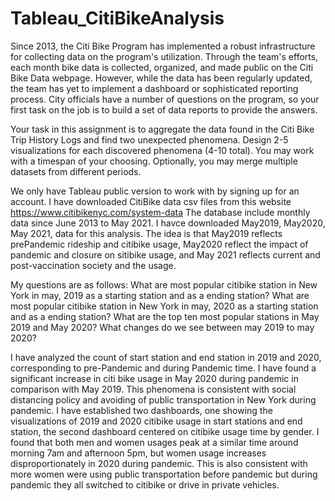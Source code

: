 # Tableau_CitiBikeAnalysis
Since 2013, the Citi Bike Program has implemented a robust infrastructure for collecting data on the program's utilization. Through the team's efforts, each month bike data is collected, organized, and made public on the Citi Bike Data webpage.
However, while the data has been regularly updated, the team has yet to implement a dashboard or sophisticated reporting process. City officials have a number of questions on the program, so your first task on the job is to build a set of data reports to provide the answers.

Your task in this assignment is to aggregate the data found in the Citi Bike Trip History Logs and find two unexpected phenomena.
Design 2-5 visualizations for each discovered phenomena (4-10 total). You may work with a timespan of your choosing. Optionally, you may merge multiple datasets from different periods.

We only have Tableau public version to work with by signing up for an account. I have downloaded CitiBike data csv files from this website
https://www.citibikenyc.com/system-data
The database include monthly data since June 2013 to May 2021.  I havce downloaded May2019, May2020, May 2021, data for this analysis.  The idea is that May2019 reflects prePandemic rideship and citibike usage, May2020 reflect the impact of pandemic and closure on sitibike usage, and May 2021 reflects current and post-vaccination society and the usage.

My questions  are as follows:
What are most popular citibike station in New York in may, 2019 as a starting station  and as a ending station?
What are most popular citibike station in New York in may, 2020 as a starting station  and as a ending station?
What are the top ten most popular stations in May 2019 and May 2020?
What changes do we see between may 2019 to may 2020?

I have analyzed the count of start station and end station in 2019 and 2020, corresponding to pre-Pandemic and during Pandemic time.  I have found a significant increase in citi bike usage in May 2020 during pandemic in comparison with May 2019. This phenomena is consistent with social distancing policy and avoiding of public transportation in New York during pandemic. I have established two dashboards, one showing the visualizations of 2019 and 2020 citibike usage in start stations and end station, the second dashboard centered on citibike usage time by gender. I found that both men and women usages peak at a similar time around morning 7am and afternoon 5pm, but women usage increases disproportionately in 2020 during pandemic.  This is also consistent with more women were using public transportation before pandemic but during pandemic they all switched to citibike or drive in private vehicles. 

